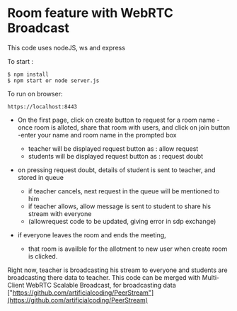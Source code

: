 # Room feature with WebRTC Broadcast

This code uses nodeJS, ws and express

To start : 
```
$ npm install
$ npm start or node server.js
```

To run on browser:
```
https://localhost:8443
```
- On the first page, click on create button to request for a room name
-once room is alloted, share that room with users, and click on join button
-enter your name and room name in the prompted box
  - teacher will be displayed request button as : allow request
  - students will be displayed request button as  : request doubt 

- on pressing request doubt, details of student is sent to teacher, and stored in queue
  - if teacher cancels, next request in the queue will be mentioned to him
  - if teacher allows, allow message is sent to student to share his stream with everyone
  - (allowrequest code to be updated, giving error in sdp exchange)

- if everyone leaves the room and ends the meeting, 
  - that room is availble for the allotment to new user when create room is clicked.

Right now, teacher is broadcasting his stream to everyone and students are broadcasting there data to teacher. 
This code can be merged with Multi-Client WebRTC Scalable Broadcast, for broadcasting data
["https://github.com/artificialcoding/PeerStream"](https://github.com/artificialcoding/PeerStream)
